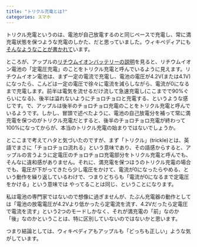 ```yaml
---
title: "トリクル充電とは?"
categories: スマホ
---
```


トリクル充電というのは、電池が自己放電するのと同じペースで充電し、常に満充電状態を保つような充電のしかた、だと思っていました。ウィキペディアにも[そんなようなことが書かれて](http://ja.wikipedia.org/wiki/%E3%83%88%E3%83%AA%E3%82%AF%E3%83%AB%E5%85%85%E9%9B%BB)います。

ところが、アップルの[リチウムイオンバッテリーの説明](http://www.apple.com/jp/batteries/)を見ると、リチウムイオン電池の「定電圧充電」のことをトリクル充電と呼んでいるように見えます。リチウムイオン電池は、まず一定の電流で充電し、電池の電圧が4.2V(または4.1V)になったら、こんどは一定の電圧で徐々に電流を減らしながら、電流が0になるまで充電します。前半は電気を流せるだけ流して急速充電し(ここまでで90%ぐらいになる)、後半は溢れないようにチョロチョロと充電する、というような感じです。で、アップルは後半のチョロチョロ充電のことをトリクル充電と呼んでいるようです。しかし、冒頭で述べたように、電池の自己放電分を補って常に満充電を保つのがトリクル充電だとすると、後半のチョロチョロ充電が終わって100%になってからが、本当のトリクル充電の始まりではないでしょうか。

とここまで考えてハタと気づいたのですが、まず「トリクル」(trickle)とは、英語でまさに「チョロチョロ流れる」という意味であり、その語感からすると、アップルの言うように定電圧のチョロチョロ充電部分をトリクル充電と呼んでも、そんなに違和感がありません。それに、満充電を保つほうのトリクル充電の場合でも、電圧が下がってきたら少し電圧をかけて、電流が0になったらやめる、という動作を繰り返しているわけで、つまりどちらも「電流が0になるまで定電圧をかける」という意味では やってることは同じ、ということになります。

私は電池の専門家ではないので想像に過ぎませんが、たぶん充電器の動作としては「電池の放電電圧が4.2Vより低かったら定電流を流す、4.2Vだったら定電圧で電流を流す」という2つのモードしかなく、それが満充電の「前」なのか「後」なのかということは、特に区別していないのではないかと思います。

つまり結論としては、ウィキペディアもアップルも「どっちも正しい」ような気がしています。
